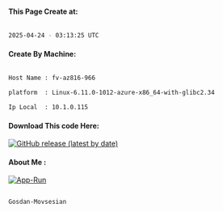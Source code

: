 
   
#### This Page Create at:

```bash

2025-04-24 - 03:13:25 UTC

```

#### Create By Machine:

```bash

Host Name : fv-az816-966

platform  : Linux-6.11.0-1012-azure-x86_64-with-glibc2.34

Ip Local  : 10.1.0.115

```
#### Download This code Here:

[![GitHub release (latest by date)](https://img.shields.io/github/v/release/Gosdan-Movsesian/Gosdan?style=for-the-badge&label=Download)](https://github.com/Gosdan-Movsesian/Gosdan/releases) 

</p> 

#### About Me :

[![App-Run](https://github.com/Gosdan-Movsesian/Gosdan/actions/workflows/App-Run.yml/badge.svg)](https://github.com/Gosdan-Movsesian/Gosdan/actions/workflows/App-Run.yml)

```bash

Gosdan-Movsesian

```

